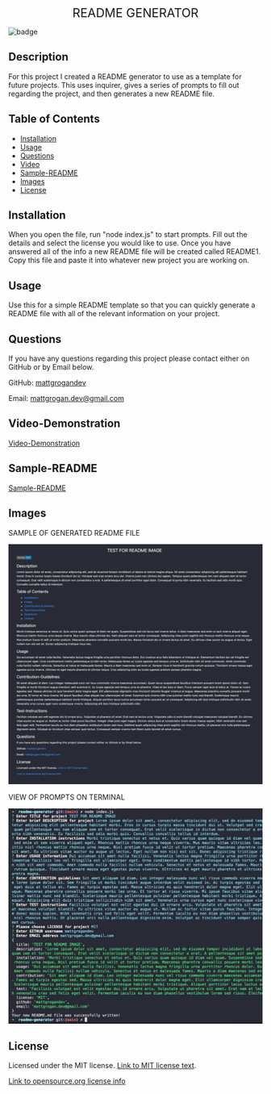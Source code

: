 <p align="center">
  <font size="5">README GENERATOR</font> 
</p>

![badge](https://img.shields.io/badge/license-MIT-blue)

## Description

For this project I created a README generator to use as a template for future projects. This uses inquirer, gives a series of prompts to fill out regarding the project, and then generates a new README file.

## Table of Contents

- [Installation](#installation)
- [Usage](#usage)
- [Questions](#questions)
- [Video](#video-demonstration)
- [Sample-README](#sample-readme)
- [Images](#images)
- [License](#license)

## Installation

When you open the file, run "node index.js" to start prompts. Fill out the details and select the license you would like to use. Once you have answered all of the info a new README file will be created called README1. Copy this file and paste it into whatever new project you are working on.

## Usage

Use this for a simple README template so that you can quickly generate a README file with all of the relevant information on your project.

## Questions

If you have any questions regarding this project please contact either on GitHub or by Email below.

GitHub: [mattgrogandev](https://github.com/mattgrogandev)

Email: mattgrogan.dev@gmail.com

## Video-Demonstration

[Video-Demonstration](https://watch.screencastify.com/v/PmvxxVuk5ZVObvA3ZQ1E)

## Sample-README

[Sample-README](https://github.com/mattgrogandev/sample-readme)

## Images

SAMPLE OF GENERATED README FILE

![README-Screenshot](./images/readme-screenshot.jpg)

VIEW OF PROMPTS ON TERMINAL

![Terminal-Screenshot](./images/terminal-screenshot.jpg)

## License

Licensed under the MIT license. [Link to MIT license text](MIT.txt).

[Link to opensource.org license info](https://opensource.org/licenses/MIT)
